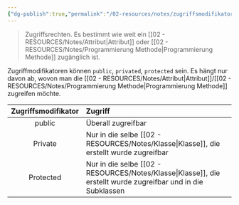 ```yaml
---
{"dg-publish":true,"permalink":"/02-resources/notes/zugriffsmodifikator/","tags":["code/java","code/python","code/OOP"],"noteIcon":"","updated":"2025-08-26T16:35:09.268+02:00"}
---
```


> Zugriffsrechten.
> Es bestimmt wie weit ein [[02 - RESOURCES/Notes/Attribut\|Attribut]] oder [[02 - RESOURCES/Notes/Programmierung Methode\|Programmierung Methode]] zugänglich ist.

Zugriffmodifikatoren können `public`, `privated`, `protected` sein. 
Es hängt nur davon ab, wovon man die [[02 - RESOURCES/Notes/Attribut\|Attribut]]/[[02 - RESOURCES/Notes/Programmierung Methode\|Programmierung Methode]] zugreifen möchte.

| Zugriffsmodifikator | Zugriff                                                                          |
| :-----------------: | :------------------------------------------------------------------------------- |
|       public        | Überall zugreifbar                                                               |
|       Private       | Nur in die selbe [[02 - RESOURCES/Notes/Klasse\|Klasse]], die erstellt wurde zugreifbar                       |
|      Protected      | Nur in die selbe [[02 - RESOURCES/Notes/Klasse\|Klasse]], die erstellt wurde zugreifbar und in die Subklassen |
